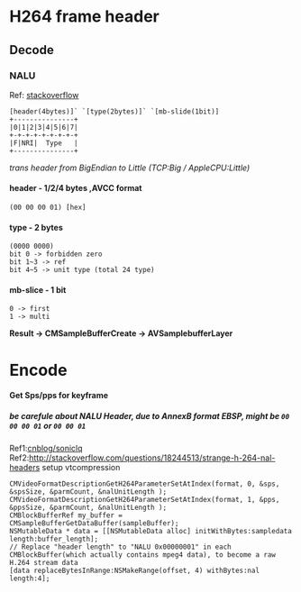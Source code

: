 # H264 frame header

## Decode
### NALU
Ref: [stackoverflow](https://stackoverflow.com/questions/28396622/extracting-h264-from-cmblockbuffer)
```
[header(4bytes)]` `[type(2bytes)]` `[mb-slide(1bit)]
+---------------+ 
|0|1|2|3|4|5|6|7| 
+-+-+-+-+-+-+-+-+ 
|F|NRI|  Type   | 
+---------------+
```
*trans header from BigEndian to Little (TCP:Big / AppleCPU:Little)*
#### header - 1/2/4 bytes ,AVCC format
```
(00 00 00 01) [hex]
```
#### type - 2 bytes
```
(0000 0000)
bit 0 -> forbidden zero
bit 1~3 -> ref
bit 4~5 -> unit type (total 24 type)
```
#### mb-slice - 1 bit
```
0 -> first
1 -> multi
```
**Result -> CMSampleBufferCreate -> AVSamplebufferLayer**

# Encode
#### Get Sps/pps for keyframe 
##### be carefule about NALU Header, due to AnnexB format EBSP, might be `00 00 00 01` or `00 00 01` 
Ref1:[cnblog/soniclq](https://www.cnblogs.com/soniclq/archive/2012/05/04/2482185.html)
Ref2:http://stackoverflow.com/questions/18244513/strange-h-264-nal-headers
setup vtcompression
```objc
CMVideoFormatDescriptionGetH264ParameterSetAtIndex(format, 0, &sps, &spsSize, &parmCount, &nalUnitLength );
CMVideoFormatDescriptionGetH264ParameterSetAtIndex(format, 1, &pps, &ppsSize, &parmCount, &nalUnitLength );
CMBlockBufferRef my_buffer = CMSampleBufferGetDataBuffer(sampleBuffer);
NSMutableData * data = [[NSMutableData alloc] initWithBytes:sampledata length:buffer_length];
// Replace "header length" to "NALU 0x00000001" in each CMBlockBuffer(which actually contains mpeg4 data), to become a raw H.264 stream data
[data replaceBytesInRange:NSMakeRange(offset, 4) withBytes:nal length:4];
```
​
